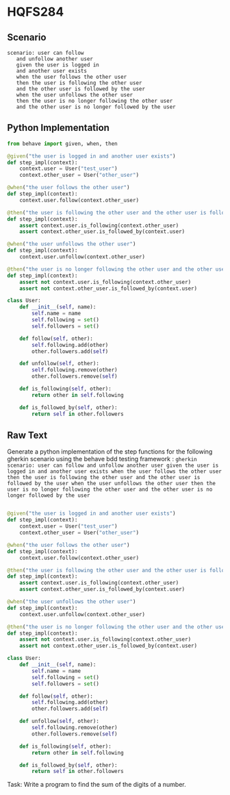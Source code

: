 # HQFS284
## Scenario
```gherkin
scenario: user can follow 
   and unfollow another user 
   given the user is logged in 
   and another user exists 
   when the user follows the other user 
   then the user is following the other user 
   and the other user is followed by the user 
   when the user unfollows the other user 
   then the user is no longer following the other user 
   and the other user is no longer followed by the user
```


## Python Implementation
```python
from behave import given, when, then

@given("the user is logged in and another user exists")
def step_impl(context):
    context.user = User("test_user")
    context.other_user = User("other_user")

@when("the user follows the other user")
def step_impl(context):
    context.user.follow(context.other_user)

@then("the user is following the other user and the other user is followed by the user")
def step_impl(context):
    assert context.user.is_following(context.other_user)
    assert context.other_user.is_followed_by(context.user)

@when("the user unfollows the other user")
def step_impl(context):
    context.user.unfollow(context.other_user)

@then("the user is no longer following the other user and the other user is no longer followed by the user")
def step_impl(context):
    assert not context.user.is_following(context.other_user)
    assert not context.other_user.is_followed_by(context.user)

class User:
    def __init__(self, name):
        self.name = name
        self.following = set()
        self.followers = set()

    def follow(self, other):
        self.following.add(other)
        other.followers.add(self)

    def unfollow(self, other):
        self.following.remove(other)
        other.followers.remove(self)

    def is_following(self, other):
        return other in self.following

    def is_followed_by(self, other):
        return self in other.followers
```


## Raw Text
Generate a python implementation of the step functions for the following gherkin scenario using the behave bdd testing framework : ```gherkin scenario: user can follow and unfollow another user given the user is logged in and another user exists when the user follows the other user then the user is following the other user and the other user is followed by the user when the user unfollows the other user then the user is no longer following the other user and the other user is no longer followed by the user ```



```python from behave import given, when, then

@given("the user is logged in and another user exists")
def step_impl(context):
    context.user = User("test_user")
    context.other_user = User("other_user")

@when("the user follows the other user")
def step_impl(context):
    context.user.follow(context.other_user)

@then("the user is following the other user and the other user is followed by the user")
def step_impl(context):
    assert context.user.is_following(context.other_user)
    assert context.other_user.is_followed_by(context.user)

@when("the user unfollows the other user")
def step_impl(context):
    context.user.unfollow(context.other_user)

@then("the user is no longer following the other user and the other user is no longer followed by the user")
def step_impl(context):
    assert not context.user.is_following(context.other_user)
    assert not context.other_user.is_followed_by(context.user)

class User:
    def __init__(self, name):
        self.name = name
        self.following = set()
        self.followers = set()

    def follow(self, other):
        self.following.add(other)
        other.followers.add(self)

    def unfollow(self, other):
        self.following.remove(other)
        other.followers.remove(self)

    def is_following(self, other):
        return other in self.following

    def is_followed_by(self, other):
        return self in other.followers
```

Task: Write a program to find the sum of the digits of a number.

